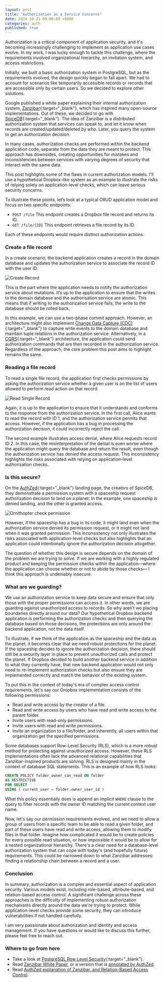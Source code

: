 ```yaml
---
layout: post
title: "Authorization as a Service Concerns"
date: 2024-10-21 00:00:00 +0000
categories: auth
published: true
---
```


Authorization is a critical component of application security, and it's becoming increasingly challenging to implement as application use cases evolve. In my work, I was lucky enough to tackle this challenge, where the requirements involved organizational hierarchy, an invitation system, and access restrictions.

Initially, we built a basic authorization system in PostgreSQL, but as the requirements evolved, the design quickly began to fall apart. We had to account for scenarios like temporarily accessible records or records that are accessible only by certain users. So we decided to explore other solutions.

Google published a white paper explaining their internal authorization system, [Zanzibar](https://research.google/pubs/zanzibar-googles-consistent-global-authorization-system/){:target="_blank"}, which has inspired many open-source implementations. Out of these, we decided to go with [SpiceDB](https://authzed.com/spicedb){:target="_blank"}. The idea of Zanzibar is a distributed authorization system that services can speak to, and let it know when records are created/updated/deleted by who. Later, you query the system to get an authorization decision.

In many cases, authorization checks are performed within the backend application code, separate from the data they are meant to protect. This approach has downsides, creating opportunities for mistakes and inconsistencies between services with varying degrees of security that interact with the same data.

This post highlights some of the flaws in current authorization models. I'll use a hypothetical Dropbox-like system as an example to illustrate the risks of relying solely on application-level checks, which can leave serious security concerns.

To illustrate these points, let’s look at a typical CRUD application model and focus on two specific endpoints:

- `POST /file` This endpoint creates a Dropbox file record and returns its ID.
- `GET /file/{ID}` This endpoint retrieves a file record by its ID.

Each of these endpoints would require distinct authorization actions.

### Create a file record

In a create scenario, the backend application creates a record in the domain database and updates the authorization service to associate the record ID with the user ID.

![Create Record](/assets/post240615/create-record.png)

This is the part where the application needs to notify the authorization service about mutations. It’s up to the application to ensure that the writes to the domain database and the authorisation service are atomic. This means that if writing to the authorization service fails, the write to the database should be rolled back.

In this example, we can use a two-phase commit approach. However, an architecture might also implement [Change Data Capture (CDC)](https://en.wikipedia.org/wiki/Change_data_capture){:target="_blank"} to capture write events to the domain database and maintain tuple relations in the authorization service. Alternatively, in a [CQRS](https://martinfowler.com/bliki/CQRS.html){:target="_blank"} architecture, the application could send authorization commands that are then recorded in the authorization service. Regardless of the approach, the core problem this post aims to highlight remains the same.

### Reading a file record

To read a single file record, the application first checks permissions by asking the authorization service whether a given user is on the list of users allowed to perform read action on that record.

![Read Single Record](/assets/post240615/read-single-record.png)

Again, it is up to the application to ensure that it understands and conforms to the response from the authorization service. In the first call, Alice wants to read the record with ID 1, and the authorization service permits that access. However, if the application has a bug in processing the authorization decision, it could incorrectly reject the call.

The second example illustrates access denial, where Alice requests record ID 2. In this case, the misinterpretation of the denial is even worse where the application might query the database and return the result, even though the authorization service has denied the access request. This inconsistency highlights the risks associated with relying on application-level authorization checks.

### Is this secure?

On the [AuthZed](https://authzed.com){:target="_blank"} landing page, the creators of SpiceDB, they demonstrate a permission system with a spaceship request authorization decision to land on a planet. In the example, one spaceship is denied landing, and the other is granted access.

![Ornithopter check permission](/assets/post240615/authzed-can-land-authzedia.jpg)

However, if the spaceship has a bug in its code, it might land even when the authorization service denied its permission request, or it might not land when it was granted permission. This inconsistency not only illustrates the risks associated with application-level checks but also highlights that an application could intentionally ignore the authorization decision altogether.

The question of whether this design is secure depends on the domain of the problem we are trying to solve. If we are working with a highly regulated product and keeping the permission checks within the application—where the application can choose whether or not to abide by those checks— I think this approach is undeniably insecure.

### What are we guarding?

We use an authorization service to keep data secure and ensure that only those with the proper permissions can access it. In other words, we are guarding against unauthorized access to records. So why aren’t we placing boundaries directly around our data? Our hypothetical Dropbox backend application is performing the authorization checks and then querying the database based on those decisions, the protections are only around the backend application, not the data itself.

To illustrate, if we think of the application as the spaceship and the data as the planet, it becomes clear that we need robust protections for the planet. If the spaceship decides to ignore the authorization decision, there should still be a security layer in place to prevent unauthorized calls and protect the planet. If Dropbox decided to build another backend service in addition to what they currently have, that new backend application would not only need to re-implement authorization checks but also ensure they are implemented correctly and match the behavior of the existing system.

To put this in the context of today's era of complex access control requirements, let's say our Dropbox implementation consists of the following permissions:

- Read and write access by the creator of a file.
- Read and write access by users who have read and write access to the parent folder.
- Invite users with read-only permissions.
- Invite users with read and write permissions.
- Invite an organization to a file/folder, and inherently, all users within that organization get the specified permissions.


Some databases support Row-Level Security (RLS), which is a more robust method for protecting against unauthorized access. However, these RLS implementations often lack the advanced relational capabilities that Zanzibar-inspired products are solving. RLS is designed mainly in the context of database SQL statements. This is an example of how RLS looks:

```SQL
CREATE POLICY folder_owner_can_read ON folder
AS RESTRICTIVE
FOR SELECT
USING ( current_user = folder.owner_user_id )
```

What this policy essentially does is append an implicit `WHERE` clause to the query to filter records with the owner ID matching the current context user name.

Now, let's say our permission requirements evolved, and we need to allow a group of users from a specific team to be able to read a given folder, and part of these users have read and write access, allowing them to modify files in that folder. Imagine how complicated it would be to create policies for every possible read situation, or how impossible it would be to allow for a nested organizational hierarchy. There's a clear need for a database-level authorization system that can cope with today's (and hopefully future) requirements. This could be narrowed down to what Zanzibar addresses: finding a relationship chain between a record and a user.

### Conclusion

In summary, authorization is a complex and essential aspect of application security. Various models exist, including role-based, attribute-based, and relation-based access control. A significant challenge across these approaches is the difficulty of implementing robust authorization mechanisms directly around the data we're trying to protect. While application-level checks provide some security, they can introduce vulnerabilities if not handled carefully.

I am very passionate about authorization and identity and access management. If you have questions or would like to discuss this further, please feel free to reach out.

### Where to go from here

- Take a look at [PostgreSQL Row Level Security](https://www.postgresql.org/docs/current/ddl-rowsecurity.html){:target="_blank"}.
- Read [Zanzibar White Paper](https://research.google/pubs/zanzibar-googles-consistent-global-authorization-system/), or a version that is [annotated by AuthZed](https://authzed.com/zanzibar).
- Read [AuthZed explanation of Zanzibar, and Relation-Based Access Control](https://authzed.com/docs/spicedb/concepts/zanzibar). 